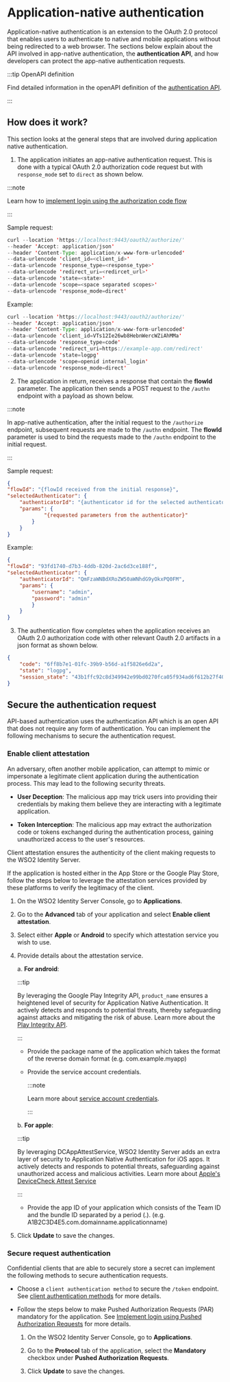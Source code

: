 # Application-native authentication

Application-native authentication is an extension to the OAuth 2.0 protocol that enables users to authenticate to native and mobile applications without being redirected to a web browser. The sections below explain about the API involved in app-native authentication, the **authentication API**,  and how developers can protect the app-native authentication requests.

:::tip OpenAPI definition

Find detailed information in the openAPI definition of the [authentication API](/apis/authentication-api/).

:::

## How does it work?

This section looks at the general steps that are involved during application native authentication.

1. The application initiates an app-native authentication request. This is done with a typical OAuth 2.0 authorization code request but with `response_mode` set to `direct` as shown below.


:::note

Learn how to [implement login using the authorization code flow]({{base_path}}/guides/authentication/oidc/implement-auth-code/)

:::

Sample request:
	
```java
curl --location 'https://localhost:9443/oauth2/authorize/'
--header 'Accept: application/json'
--header 'Content-Type: application/x-www-form-urlencoded'
--data-urlencode 'client_id=<client_id>'
--data-urlencode 'response_type=<response_type>'
--data-urlencode 'redirect_uri=<redircet_url>'
--data-urlencode 'state=<state>'
--data-urlencode 'scope=<space separated scopes>'
--data-urlencode 'response_mode=direct'
```
	
Example:
	
```java
curl --location 'https://localhost:9443/oauth2/authorize/'
--header 'Accept: application/json'
--header 'Content-Type: application/x-www-form-urlencoded'
--data-urlencode 'client_id=VTs12Ie26wb8HebnWercWZiAhMMa'
--data-urlencode 'response_type=code'
--data-urlencode 'redirect_uri=https://example-app.com/redirect'
--data-urlencode 'state=logpg'
--data-urlencode 'scope=openid internal_login'
--data-urlencode 'response_mode=direct'
```

2. The application in return, receives a response that contain the **flowId** parameter. The application then sends a POST request to the `/authn` endpoint with a payload as shown below.

:::note

In app-native authentication, after the initial request to the `/authorize` endpoint, subsequent requests are made to the `/authn` endpoint. The **flowId** parameter is used to bind the requests made to the `/authn` endpoint to the initial request.

:::
	
Sample request:

```json
{
"flowId": "{flowId received from the initial response}",
"selectedAuthenticator": {
	"authenticatorId": "{authenticator id for the selected authenticator}",
	"params": {
			"{requested parameters from the authenticator}"
		}
	}
}
```

Example:

```json
{
"flowId": "93fd1740-d7b3-4ddb-820d-2ac6d3ce188f",
"selectedAuthenticator": {
	"authenticatorId": "QmFzaWNBdXRoZW50aWNhdG9yOkxPQ0FM",
	"params": {
		"username": "admin",
		"password": "admin"
		}
	}
}
```

3. The authentication flow completes when the application receives an OAuth 2.0 authorization code with other relevant Oauth 2.0 artifacts in a json format as shown below.

```json
{
	"code": "6ff8b7e1-01fc-39b9-b56d-a1f5826e6d2a",
	"state": "logpg",
	"session_state": "43b1ffc92c8d349942e99bd0270fca05f934ad6f612b27f40a5fa60b96bd093c.iD4RK8Etr4XruxnYMEvcKQ"
}
```


## Secure the authentication request

API-based authentication uses the authentication API which is an open API that does not require any form of authentication. You can implement the following mechanisms to secure the authentication request.

### Enable client attestation

An adversary, often another mobile application, can attempt to mimic or impersonate a legitimate client application during the authentication process. This may lead to the following security threats.

- **User Deception**: The malicious app may trick users into providing their credentials by making them believe they are interacting with a legitimate application.

- **Token Interception**: The malicious app may extract the authorization code or tokens exchanged during the authentication process, gaining unauthorized access to the user's resources.

Client attestation ensures the authenticity of the client making requests to the WSO2 Identity Server.

If the application is hosted either in the App Store or the Google Play Store, follow the steps below to leverage the attestation services provided by these platforms to verify the legitimacy of the client.

1. On the WSO2 Identity Server Console, go to **Applications**.
2. Go to the **Advanced** tab of your application and select **Enable client attestation**.
3. Select either **Apple** or **Android** to specify which attestation service you wish to use.

4. Provide details about the attestation service.

	<!-- ![How JIT user provisioning works]({{base_path}}/assets/img/references/enable-client-attestation.png){: width="600" style="display: block; margin: 0;"} -->

	a. **For android**:

    :::tip

	By leveraging the Google Play Integrity API, `product_name` ensures a heightened level of security for Application Native Authentication. It actively detects and responds to potential threats, thereby safeguarding against attacks and mitigating the risk of abuse.
	Learn more about the [Play Integrity API](https://developer.android.com/google/play/integrity/overview).

	:::
	
	- Provide the package name of the application which takes the format of the reverse domain format (e.g. com.example.myapp)

	- Provide the service account credentials.
		
		:::note

		Learn more about [service account credentials](https://cloud.google.com/iam/docs/service-account-creds).

		:::

	b. **For apple**:

    :::tip

	By leveraging DCAppAttestService, WSO2 Identity Server adds an extra layer of security to Application Native Authentication for iOS apps. It actively detects and responds to potential threats, safeguarding against unauthorized access and malicious activities.
	Learn more about [Apple's DeviceCheck Attest Service](https://developer.apple.com/documentation/devicecheck/dcappattestservice)

	:::

	- Provide the app ID of your application which consists of the Team ID and the bundle ID separated by a period (.). (e.g. A1B2C3D4E5.com.domainname.applicationname)

5. Click **Update** to save the changes.

### Secure request authentication

Confidential clients that are able to securely store a secret can implement the following methods to secure authentication requests.

- Choose a `client authentication method` to secure the `/token` endpoint. See [client authentication methods]({{base_path}}/references/app-settings/oidc-settings-for-app/#client-authentication) for more details.

- Follow the steps below to make Pushed Authorization Requests (PAR) mandatory for the application. See [Implement login using Pushed Authorization Requests]({{base_path}}/guides/authentication/oidc/implement-login-with-par/) for more details.

	1. On the WSO2 Identity Server Console, go to **Applications**.

	2. Go to the **Protocol** tab of the application, select the **Mandatory** checkbox under **Pushed Authorization Requests**.

	3. Click **Update** to save the changes.
